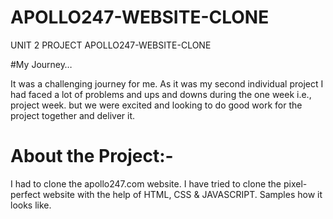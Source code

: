 # APOLLO247-WEBSITE-CLONE
UNIT 2 PROJECT APOLLO247-WEBSITE-CLONE


#My Journey…

It was a challenging journey for me. As it was my second individual project I had faced a lot of problems and ups and downs during the one week
i.e., project week. but we were excited and looking to do good work for the project together and deliver it.

# About the Project:-

I had to clone the apollo247.com website. I have tried to clone the pixel-perfect website with the help of HTML, CSS & JAVASCRIPT. Samples how it looks like.
